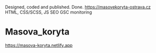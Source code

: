 Designed, coded and published. Done. 
https://masovekoryta-ostrava.cz
HTML, CSS/SCSS, JS
SEO
GSC monitoring

# Masova_koryta
 https://masova-koryta.netlify.app 
